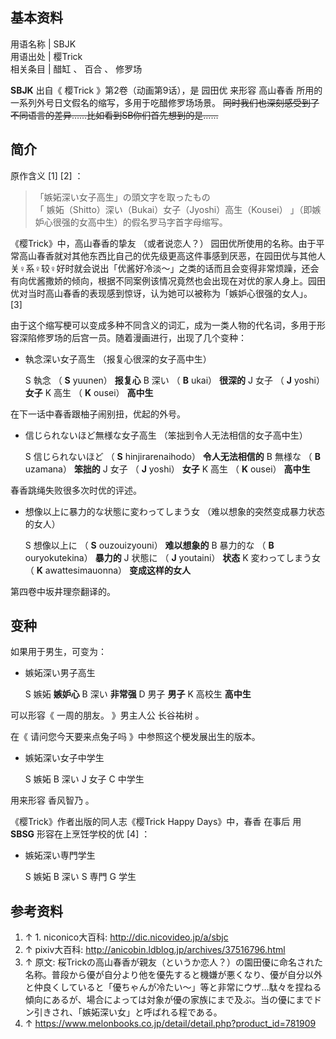**基本资料**  
---  
用语名称  |  SBJK   
用语出处  |  樱Trick   
相关条目  |  醋缸  、  百合  、  修罗场   
  
**SBJK** 出自《  樱Trick  》第2卷（动画第9话），是  园田优  来形容  高山春香
所用的一系列外号日文假名的缩写，多用于吃醋修罗场场景。 ~~同时我们也深刻感受到了不同语言的差异……比如看到SB你们首先想到的是……~~

##  简介

原作含义  [1]  [2]  ：

> 「嫉妬深い女子高生」の頭文字を取ったもの  
>  「  嫉妬（Shitto）深い（Bukai）女子（Jyoshi）高生（Kousei）  」（即嫉妒心很强的女高中生）的假名罗马字首字母缩写。

《樱Trick》中，高山春香的挚友  （或者说恋人？）
园田优所使用的名称。由于平常高山春香就对其他东西比自己的优先级更高这件事感到厌恶，在园田优与其他人关♀系♀较♀好时就会说出「优酱好冷淡～」之类的话而且会变得非常烦躁，还会有向优酱撒娇的倾向，根据不同案例该情况竟然也会出现在对优的家人身上。园田优对当时高山春香的表现感到惊讶，认为她可以被称为「嫉妒心很强的女人」。
[3]

由于这个缩写梗可以变成多种不同含义的词汇，成为一类人物的代名词，多用于形容深陷修罗场的后宫一员。随着漫画进行，出现了几个变种：

  * 執念深い女子高生  （报复心很深的女子高中生） 

     S  執念  （ **S** yuunen） **报复心**
     B  深い  （ **B** ukai） **很深的**
     J  女子  （ **J** yoshi） **女子**
     K  高生  （ **K** ousei） **高中生**

在下一话中春香跟柚子闹别扭，优起的外号。

  

  * 信じられないほど無様な女子高生  （笨拙到令人无法相信的女子高中生） 

     S  信じられないほど  （ **S** hinjirarenaihodo） **令人无法相信的**
     B  無様な  （ **B** uzamana） **笨拙的**
     J  女子  （ **J** yoshi） **女子**
     K  高生  （ **K** ousei） **高中生**

春香跳绳失败很多次时优的评述。

  * 想像以上に暴力的な状態に変わってしまう女  （难以想象的突然变成暴力状态的女人） 

     S  想像以上に  （ **S** ouzouizyouni） **难以想象的**
     B  暴力的な  （ **B** ouryokutekina） **暴力的**
     J  状態に  （ **J** youtaini） **状态**
     K  変わってしまう女  （ **K** awattesimauonna） **变成这样的女人**

第四卷中坂井理奈翻译的。

##  变种

如果用于男生，可变为：

  * 嫉妬深い男子高生 

     S  嫉妬  **嫉妒心**
     B  深い  **非常强**
     D  男子  **男子**
     K  高校生  **高中生**

可以形容《  一周的朋友。  》男主人公  长谷祐树  。

在《  请问您今天要来点兔子吗  》中参照这个梗发展出生的版本。

  * 嫉妬深い女子中学生 

     S  嫉妬 
     B  深い 
     J  女子 
     C  中学生 

用来形容  香风智乃  。

《樱Trick》作者出版的同人志《樱Trick Happy Days》中，春香  在事后  用 **SBSG** 形容在上烹饪学校的优  [4]  ：

  * 嫉妬深い専門学生 

     S  嫉妬 
     B  深い 
     S  専門 
     G  学生 

  

##  参考资料

  1. ↑  1\. niconico大百科:  http://dic.nicovideo.jp/a/sbjc 
  2. ↑  pixiv大百科:  http://anicobin.ldblog.jp/archives/37516796.html 
  3. ↑  原文:  桜Trickの高山春香が親友（というか恋人？）の園田優に命名された名称。普段から優が自分より他を優先すると機嫌が悪くなり、優が自分以外と仲良くしていると「優ちゃんが冷たい～」等と非常にウザ…駄々を捏ねる傾向にあるが、場合によっては対象が優の家族にまで及ぶ。当の優にまでドン引きされ、「嫉妬深い女」と呼ばれる程である。 
  4. ↑  https://www.melonbooks.co.jp/detail/detail.php?product_id=781909 

